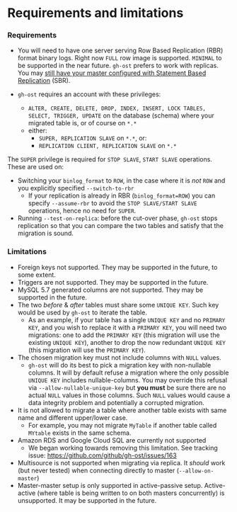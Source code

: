 # Requirements and limitations

### Requirements

- You will need to have one server serving Row Based Replication (RBR) format binary logs. Right now `FULL` row image is supported. `MINIMAL` to be supported in the near future. `gh-ost` prefers to work with replicas. You may [still have your master configured with Statement Based Replication](migrating-with-sbr) (SBR).

- `gh-ost` requires an account with these privileges:

  - `ALTER, CREATE, DELETE, DROP, INDEX, INSERT, LOCK TABLES, SELECT, TRIGGER, UPDATE` on the database (schema) where your migrated table is, or of course on `*.*`
  - either:
    - `SUPER, REPLICATION SLAVE` on `*.*`, or:
    - `REPLICATION CLIENT, REPLICATION SLAVE` on `*.*`

The `SUPER` privilege is required for `STOP SLAVE`, `START SLAVE` operations. These are used on:

- Switching your `binlog_format` to `ROW`, in the case where it is _not_ `ROW` and you explicitly specified `--switch-to-rbr`
  - If your replication is already in RBR (`binlog_format=ROW`) you can specify `--assume-rbr` to avoid the `STOP SLAVE/START SLAVE` operations, hence no need for `SUPER`.
- Running `--test-on-replica`: before the cut-over phase, `gh-ost` stops replication so that you can compare the two tables and satisfy that the migration is sound.

### Limitations

- Foreign keys not supported. They may be supported in the future, to some extent.
- Triggers are not supported. They may be supported in the future.
- MySQL 5.7 generated columns are not supported. They may be supported in the future.
- The two _before_ & _after_ tables must share some `UNIQUE KEY`. Such key would be used by `gh-ost` to iterate the table.
  - As an example, if your table has a single `UNIQUE KEY` and no `PRIMARY KEY`, and you wish to replace it with a `PRIMARY KEY`, you will need two migrations: one to add the `PRIMARY KEY` (this migration will use the existing `UNIQUE KEY`), another to drop the now redundant `UNIQUE KEY` (this migration will use the `PRIMARY KEY`).
- The chosen migration key must not include columns with `NULL` values.
  - `gh-ost` will do its best to pick a migration key with non-nullable columns. It will by default refuse a migration where the only possible `UNIQUE KEY` includes nullable-columns. You may override this refusal via `--allow-nullable-unique-key` but **you must** be sure there are no actual `NULL` values in those columns. Such `NULL` values would cause a data integrity problem and potentially a corrupted migration.
- It is not allowed to migrate a table where another table exists with same name and different upper/lower case.
  - For example, you may not migrate `MyTable` if another table called `MYtable` exists in the same schema.
- Amazon RDS and Google Cloud SQL are currently not supported
  - We began working towards removing this limitation. See tracking issue: https://github.com/github/gh-ost/issues/163
- Multisource is not supported when migrating via replica. It _should_ work (but never tested) when connecting directly to master (`--allow-on-master`)
- Master-master setup is only supported in active-passive setup. Active-active (where table is being written to on both masters concurrently) is unsupported. It may be supported in the future.
